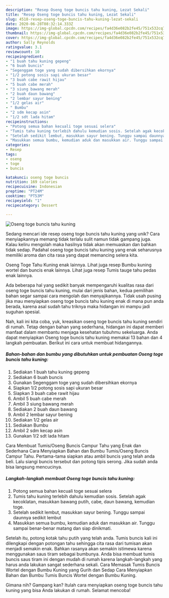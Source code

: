 ```yaml
---
description: "Resep Oseng toge buncis tahu kuning, Lezat Sekali"
title: "Resep Oseng toge buncis tahu kuning, Lezat Sekali"
slug: 4518-resep-oseng-toge-buncis-tahu-kuning-lezat-sekali
date: 2020-06-28T08:32:14.333Z
image: https://img-global.cpcdn.com/recipes/fa4d36e082b2fe45/751x532cq70/oseng-toge-buncis-tahu-kuning-foto-resep-utama.jpg
thumbnail: https://img-global.cpcdn.com/recipes/fa4d36e082b2fe45/751x532cq70/oseng-toge-buncis-tahu-kuning-foto-resep-utama.jpg
cover: https://img-global.cpcdn.com/recipes/fa4d36e082b2fe45/751x532cq70/oseng-toge-buncis-tahu-kuning-foto-resep-utama.jpg
author: Sally Reynolds
ratingvalue: 3.1
reviewcount: 10
recipeingredient:
- "1 buah tahu kuning gepeng"
- "6 buah buncis"
- "Segenggam toge yang sudah dibersihkan ekornya"
- "1/2 potong sosis sapi ukuran besar"
- "3 buah cabe rawit hijau"
- "5 buah cabe merah"
- "3 siung bawang merah"
- "2 buah daun bawang"
- "2 lembar sayur bening"
- "1/2 gelas air"
- " Bumbu"
- "2 sdm kecap asin"
- "1/2 sdt lada hitam"
recipeinstructions:
- "Potong semua bahan kecuali toge sesuai selera"
- "Tumis tahu kuning terlebih dahulu kemudian sosis. Setelah agak kecoklatan, masukkan bawang putih, cabe, daun bawang, kemudian toge."
- "Setelah sedikit lembut, masukkan sayur bening. Tunggu sampai daunnya sedikit lembut"
- "Masukkan semua bumbu, kemudian aduk dan masukkan air. Tunggu sampai benar-benar matang dan siap dinikmati."
categories:
- Resep
tags:
- oseng
- toge
- buncis

katakunci: oseng toge buncis 
nutrition: 169 calories
recipecuisine: Indonesian
preptime: "PT24M"
cooktime: "PT53M"
recipeyield: "1"
recipecategory: Dessert

---
```



![Oseng toge buncis tahu kuning](https://img-global.cpcdn.com/recipes/fa4d36e082b2fe45/751x532cq70/oseng-toge-buncis-tahu-kuning-foto-resep-utama.jpg)

Sedang mencari ide resep oseng toge buncis tahu kuning yang unik? Cara menyiapkannya memang tidak terlalu sulit namun tidak gampang juga. Kalau keliru mengolah maka hasilnya tidak akan memuaskan dan bahkan tidak sedap. Padahal oseng toge buncis tahu kuning yang enak seharusnya memiliki aroma dan cita rasa yang dapat memancing selera kita.

Oseng Toge Tahu Kuning enak lainnya. Lihat juga resep Bumbu kuning wortel dan buncis enak lainnya. Lihat juga resep Tumis tauge tahu pedas enak lainnya.

Ada beberapa hal yang sedikit banyak mempengaruhi kualitas rasa dari oseng toge buncis tahu kuning, mulai dari jenis bahan, kedua pemilihan bahan segar sampai cara mengolah dan menyajikannya. Tidak usah pusing jika mau menyiapkan oseng toge buncis tahu kuning enak di mana pun anda berada, karena asal sudah tahu triknya maka hidangan ini mampu jadi suguhan spesial.


Nah, kali ini kita coba, yuk, kreasikan oseng toge buncis tahu kuning sendiri di rumah. Tetap dengan bahan yang sederhana, hidangan ini dapat memberi manfaat dalam membantu menjaga kesehatan tubuhmu sekeluarga. Anda dapat menyiapkan Oseng toge buncis tahu kuning memakai 13 bahan dan 4 langkah pembuatan. Berikut ini cara untuk membuat hidangannya.

<!--inarticleads1-->

##### Bahan-bahan dan bumbu yang dibutuhkan untuk pembuatan Oseng toge buncis tahu kuning:

1. Sediakan 1 buah tahu kuning gepeng
1. Sediakan 6 buah buncis
1. Gunakan Segenggam toge yang sudah dibersihkan ekornya
1. Siapkan 1/2 potong sosis sapi ukuran besar
1. Siapkan 3 buah cabe rawit hijau
1. Ambil 5 buah cabe merah
1. Ambil 3 siung bawang merah
1. Sediakan 2 buah daun bawang
1. Ambil 2 lembar sayur bening
1. Sediakan 1/2 gelas air
1. Sediakan  Bumbu
1. Ambil 2 sdm kecap asin
1. Gunakan 1/2 sdt lada hitam


Cara Membuat Tumis/Oseng Buncis Campur Tahu yang Enak dan Sederhana Cara Menyiapkan Bahan dan Bumbu Tumis/Oseng Buncis Campur Tahu. Pertama-tama siapkan atau ambil buncis yang telah anda beli. Lalu siangi buncis tersebut dan potong tipis serong. Jika sudah anda bisa langsung mencucinya. 

<!--inarticleads2-->

##### Langkah-langkah membuat Oseng toge buncis tahu kuning:

1. Potong semua bahan kecuali toge sesuai selera
1. Tumis tahu kuning terlebih dahulu kemudian sosis. Setelah agak kecoklatan, masukkan bawang putih, cabe, daun bawang, kemudian toge.
1. Setelah sedikit lembut, masukkan sayur bening. Tunggu sampai daunnya sedikit lembut
1. Masukkan semua bumbu, kemudian aduk dan masukkan air. Tunggu sampai benar-benar matang dan siap dinikmati.


Setelah itu, potong kotak tahu putih yang telah anda. Tumis buncis kali ini dilengkapi dengan potongan tahu sehingga cita rasa dari tumisan akan menjadi semakin enak. Bahkan rasanya akan semakin istimewa karena menggunakan saus tiram sebagai bumbunya. Anda bisa membuat tumis buncis saus tiram ini dengan mudah di rumah karena langkah-langkah yang harus anda lakukan sangat sederhana sekali. Cara Memasak Tumis Buncis Wortel dengan Bumbu Kuning yang Gurih dan Sedap Cara Menyiapkan Bahan dan Bumbu Tumis Buncis Wortel dengan Bumbu Kuning. 

Gimana nih? Gampang kan? Itulah cara menyiapkan oseng toge buncis tahu kuning yang bisa Anda lakukan di rumah. Selamat mencoba!

